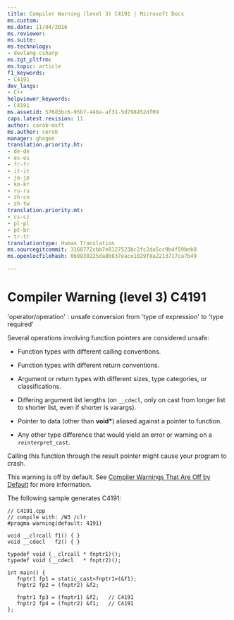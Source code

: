 ```yaml
---
title: Compiler Warning (level 3) C4191 | Microsoft Docs
ms.custom: 
ms.date: 11/04/2016
ms.reviewer: 
ms.suite: 
ms.technology:
- devlang-csharp
ms.tgt_pltfrm: 
ms.topic: article
f1_keywords:
- C4191
dev_langs:
- C++
helpviewer_keywords:
- C4191
ms.assetid: 576d3bc6-95b7-448a-af31-5d798452df09
caps.latest.revision: 11
author: corob-msft
ms.author: corob
manager: ghogen
translation.priority.ht:
- de-de
- es-es
- fr-fr
- it-it
- ja-jp
- ko-kr
- ru-ru
- zh-cn
- zh-tw
translation.priority.mt:
- cs-cz
- pl-pl
- pt-br
- tr-tr
translationtype: Human Translation
ms.sourcegitcommit: 3168772cbb7e8127523bc2fc2da5cc9b4f59beb8
ms.openlocfilehash: 0b0830225da8b837eace1029f8a2213717ca7b49

---
```

# Compiler Warning (level 3) C4191
'operator/operation' : unsafe conversion from 'type of expression' to 'type required'  
  
 Several operations involving function pointers are considered unsafe:  
  
-   Function types with different calling conventions.  
  
-   Function types with different return conventions.  
  
-   Argument or return types with different sizes, type categories, or classifications.  
  
-   Differing argument list lengths (on `__cdecl`, only on cast from longer list to shorter list, even if shorter is varargs).  
  
-   Pointer to data (other than **void\***) aliased against a pointer to function.  
  
-   Any other type difference that would yield an error or warning on a `reinterpret_cast`.  
  
 Calling this function through the result pointer might cause your program to crash.  
  
 This warning is off by default. See [Compiler Warnings That Are Off by Default](../../preprocessor/compiler-warnings-that-are-off-by-default.md) for more information.  
  
 The following sample generates C4191:  
  
```  
// C4191.cpp  
// compile with: /W3 /clr  
#pragma warning(default: 4191)  
  
void __clrcall f1() { }  
void __cdecl   f2() { }  
  
typedef void (__clrcall * fnptr1)();  
typedef void (__cdecl   * fnptr2)();  
  
int main() {  
   fnptr1 fp1 = static_cast<fnptr1>(&f1);  
   fnptr2 fp2 = (fnptr2) &f2;  
  
   fnptr1 fp3 = (fnptr1) &f2;   // C4191  
   fnptr2 fp4 = (fnptr2) &f1;   // C4191  
};  
```


<!--HONumber=Jan17_HO1-->


